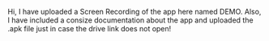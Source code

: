 Hi,
I have uploaded a Screen Recording of the app here named DEMO.
Also, I have included a consize documentation about the app and uploaded the .apk file just in case the drive link does not open!
